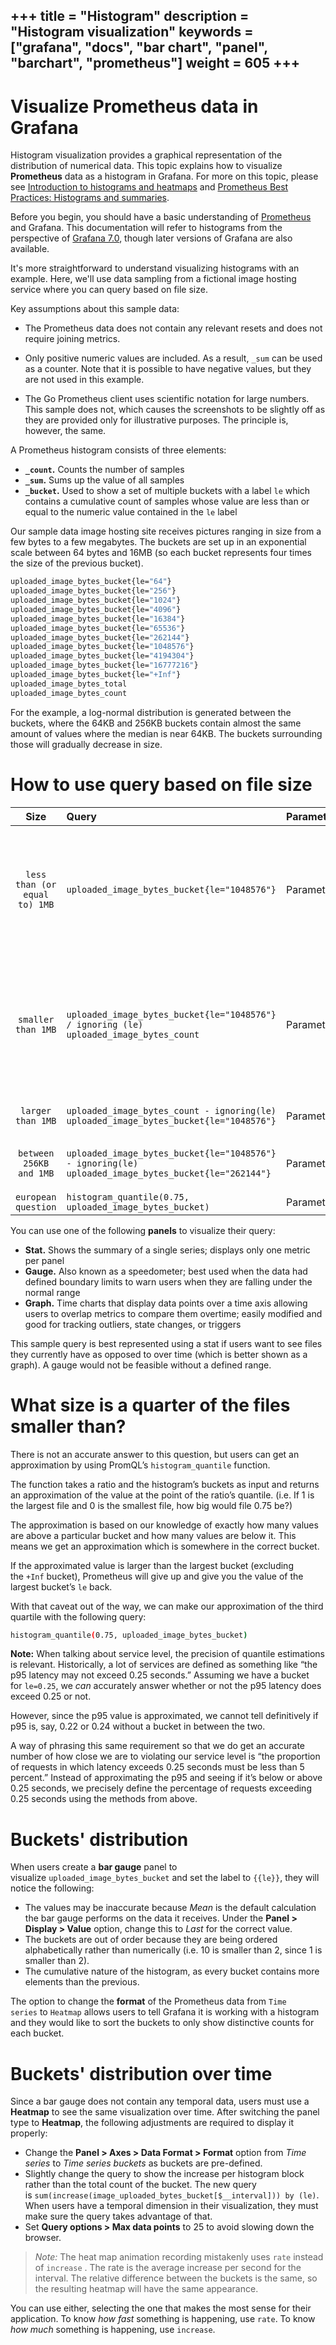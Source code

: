 +++
title = "Histogram"
description = "Histogram visualization"
keywords = ["grafana", "docs", "bar chart", "panel", "barchart", "prometheus"]
weight = 605
+++
--

[comment]: <> (Add introduction)

# Visualize Prometheus data in Grafana

Histogram visualization provides a graphical representation of the distribution of numerical data. This topic explains how to visualize **Prometheus** data as a histogram in Grafana. For more on this topic, please see [Introduction to histograms and heatmaps](https://grafana.com/docs/grafana/latest/basics/intro-histograms/) and [Prometheus Best Practices: Histograms and summaries](https://prometheus.io/docs/practices/histograms/#apdex-score).

Before you begin, you should have a basic understanding of [Prometheus](https://grafana.com/oss/prometheus/) and Grafana. This documentation will refer to histograms from the perspective of [Grafana 7.0](https://grafana.com/blog/2020/05/18/grafana-v7.0-released-new-plugin-architecture-visualizations-transformations-native-trace-support-and-more/), though later versions of Grafana are also available.

It's more straightforward to understand visualizing histograms with an example. Here, we'll use data sampling from a fictional image hosting service where you can query based on file size.

Key assumptions about this sample data:

- The Prometheus data does not contain any relevant resets and does not require joining metrics.

- Only positive numeric values are included. As a result, `_sum` can be used as a counter. Note that it is possible to have negative values, but they are not used in this example.

- The Go Prometheus client uses scientific notation for large numbers. This sample does not, which causes the screenshots to be slightly off as they are provided only for illustrative purposes. The principle is, however, the same.

A Prometheus histogram consists of three elements:

- **`_count`.** Counts the number of samples
- **`_sum`.** Sums up the value of all samples
- **`_bucket`.** Used to show a set of multiple buckets with a label `le` which contains a cumulative count of samples whose value are less than or equal to the numeric value contained in the `le` label

Our sample data image hosting site receives pictures ranging in size from a few bytes to a few megabytes. The buckets are set up in an exponential scale between 64 bytes and 16MB (so each bucket represents four times the size of the previous bucket).

```bash
uploaded_image_bytes_bucket{le="64"}
uploaded_image_bytes_bucket{le="256"}
uploaded_image_bytes_bucket{le="1024"}
uploaded_image_bytes_bucket{le="4096"}
uploaded_image_bytes_bucket{le="16384"}
uploaded_image_bytes_bucket{le="65536"}
uploaded_image_bytes_bucket{le="262144"}
uploaded_image_bytes_bucket{le="1048576"}
uploaded_image_bytes_bucket{le="4194304"}
uploaded_image_bytes_bucket{le="16777216"}
uploaded_image_bytes_bucket{le="+Inf"}
uploaded_image_bytes_total
uploaded_image_bytes_count
```

For the example, a log-normal distribution is generated between the buckets, where the 64KB and 256KB buckets contain almost the same amount of values where the median is near 64KB. The buckets surrounding those will gradually decrease in size.

# How to use query based on file size

| Size                         | Query                          |       Parameter       | Description  |
|:----------------------------:|:-----------------------------------------------------------------|-------------------------------|------------------------------------------------:|
| `less than (or equal to) 1MB` |   `uploaded_image_bytes_bucket{le="1048576"}`                                                         |       Parameter       | The number of files less than (or equal to) 1MB that have been uploaded is stored in the time series database. Additional functions are not needed. Due to Prometheus storing buckets cumulatively, you do not need to use helper functions. The operation then only needs to look at one number when doing a simple query rather than being error-prone and complex if you needed to add the sum of buckets manually.          |
| `smaller than 1MB`            |   `uploaded_image_bytes_bucket{le="1048576"} / ignoring (le) uploaded_image_bytes_count`              |       Parameter       | The total count of files. Total count for a histogram which can be found in two ways: 1. `uploaded_image_bytes_count` 2. `uploaded_image_bytes_bucket{le="+Inf"}` (i.e. How many events are smaller than positive infinity, which is by definition all events) Divide the number of files smaller than 1MB by the total number of files to get a ratio between the two. Since the normal way of displaying ratios is as percentages, set the unit to `Percent (0.0-1.0)`.|
| `larger than 1MB`             |   `uploaded_image_bytes_count - ignoring(le) uploaded_image_bytes_bucket{le="1048576"}`               |       Parameter       | Subtract the number of smaller files from the number of total files to get the number of larger files.  |  
| `between 256KB and 1MB`       |   `uploaded_image_bytes_bucket{le="1048576"} - ignoring(le) uploaded_image_bytes_bucket{le="262144"}` |       Parameter       | Using the same logic as for the previous query, get the number of files between any two bucket boundaries by subtracting the smaller boundary from the larger.  |
| `european question`           |   `histogram_quantile(0.75, uploaded_image_bytes_bucket)`                                             |       Parameter       | Description  |

You can use one of the following **panels** to visualize their query:

- **Stat.** Shows the summary of a single series; displays only one metric per panel
- **Gauge.** Also known as a speedometer; best used when the data had defined boundary limits to warn users when they are falling under the normal range
- **Graph.** Time charts that display data points over a time axis allowing users to overlap metrics to compare them overtime; easily modified and good for tracking outliers, state changes, or triggers

This sample query is best represented using a stat if users want to see files they currently have as opposed to over time (which is better shown as a graph). A gauge would not be feasible without a defined range.

# What size is a quarter of the files smaller than?

[comment]: <> (I don't understand what this above question is asking)

There is not an accurate answer to this question, but users can get an approximation by using PromQL’s `histogram_quantile` function.

[comment]: <> (Is there another source to this explanation?)

The function takes a ratio and the histogram’s buckets as input and returns an approximation of the value at the point of the ratio’s quantile. (i.e. If 1 is the largest file and 0 is the smallest file, how big would file 0.75 be?)

The approximation is based on our knowledge of exactly how many values are above a particular bucket and how many values are below it. This means we get an approximation which is somewhere in the correct bucket.

If the approximated value is larger than the largest bucket (excluding the `+Inf` bucket), Prometheus will give up and give you the value of the largest bucket’s `le` back.

With that caveat out of the way, we can make our approximation of the third quartile with the following query:

```bash
histogram_quantile(0.75, uploaded_image_bytes_bucket)
```

**Note:** When talking about service level, the precision of quantile estimations is relevant. Historically, a lot of services are defined as something like “the p95 latency may not exceed 0.25 seconds.” Assuming we have a bucket for `le=0.25`, we *can* accurately answer whether or not the p95 latency does exceed 0.25 or not.

However, since the p95 value is approximated, we cannot tell definitively if p95 is, say, 0.22 or 0.24 without a bucket in between the two.

A way of phrasing this same requirement so that we do get an accurate number of how close we are to violating our service level is “the proportion of requests in which latency exceeds 0.25 seconds must be less than 5 percent.” Instead of approximating the p95 and seeing if it’s below or above 0.25 seconds, we precisely define the percentage of requests exceeding 0.25 seconds using the methods from above.

# Buckets' distribution

When users create a **bar gauge** panel to visualize `uploaded_image_bytes_bucket` and set the label to `{{le}}`, they will notice the following:

- The values may be inaccurate because *Mean* is the default calculation the bar gauge performs on the data it receives. Under the **Panel > Display > Value** option, change this to *Last* for the correct value.
- The buckets are out of order because they are being ordered alphabetically rather than numerically (i.e. 10 is smaller than 2, since 1 is smaller than 2).
- The cumulative nature of the histogram, as every bucket contains more elements than the previous.

The option to change the **format** of the Prometheus data from `Time series` to `Heatmap` allows users to tell Grafana it is working with a histogram </em>and</em> they would like to sort the buckets to only show distinctive counts for each bucket.

# Buckets' distribution over time

Since a bar gauge does not contain any temporal data, users must use a **Heatmap** to see the same visualization over time. After switching the panel type to **Heatmap**, the following adjustments are required to display it properly:

- Change the **Panel > Axes > Data Format > Format** option from *Time series* to *Time series buckets* as buckets are pre-defined.
- Slightly change the query to show the increase per histogram block rather than the total count of the bucket. The new query is `sum(increase(image_uploaded_bytes_bucket[$__interval])) by (le)`. When users have a temporal dimension in their visualization, they must make sure the query takes advantage of that.
- Set **Query options > Max data points** to 25 to avoid slowing down the browser.

> *Note:* The heat map animation recording mistakenly uses `rate` instead of `increase` . The rate is the average increase per second for the interval. The relative difference between the buckets is the same, so the resulting heatmap will have the same appearance.

You can use either, selecting the one that makes the most sense for their application. To know *how fast* something is happening, use `rate`. To know *how much* something is happening, use `increase`.
